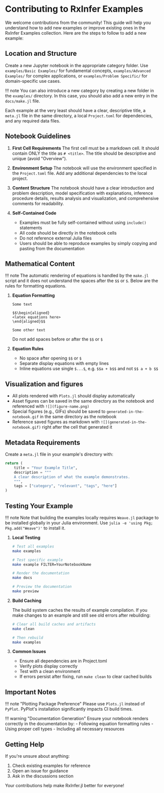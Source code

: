 # Contributing to RxInfer Examples

We welcome contributions from the community! This guide will help you understand how to add new examples or improve existing ones in the RxInfer Examples collection. Here are the steps to follow to add a new example:

## Location and Structure

Create a new Jupyter notebook in the appropriate category folder. Use `examples/Basic Examples/` for fundamental concepts, `examples/Advanced Examples/` for complex applications, or `examples/Problem Specific/` for domain-specific use cases.

!!! note
    You can also introduce a new category by creating a new folder in the `examples/` directory.
    In this case, you should also add a new entry in the `docs/make.jl` file.

Each example at the very least should have a clear, descriptive title, a `meta.jl` file in the same directory, a local `Project.toml` for dependencies, and any required data files.

## Notebook Guidelines

1. **First Cell Requirements**
   The first cell must be a markdown cell. It should contain ONLY the title as `# <title>`. The title should be descriptive and unique (avoid "Overview").

2. **Environment Setup**
   The notebook will use the environment specified in the `Project.toml` file. Add any additional dependencies to the local project.

3. **Content Structure**
   The notebook should have a clear introduction and problem description, model specification with explanations, inference procedure details, results analysis and visualization, and comprehensive comments for readability.

4. **Self-Contained Code**
   - Examples must be fully self-contained without using `include()` statements
   - All code should be directly in the notebook cells
   - Do not reference external Julia files
   - Users should be able to reproduce examples by simply copying and pasting from the documentation

## Mathematical Content

!!! note
    The automatic rendering of equations is handled by the `make.jl` script and it does not understand the spaces after the `$$` or `$`. Below are the rules for formatting equations.

1. **Equation Formatting**
   ```
   Some text

   $$\begin{aligned}
   <latex equations here>
   \end{aligned}$$

   Some other text
   ```
   Do not add spaces before or after the `$$` or `$`

2. **Equation Rules**
   - No space after opening `$$` or `$`
   - Separate display equations with empty lines
   - Inline equations use single `$...$`, e.g. `$$a + b$$` and not `$$ a + b $$`

## Visualization and figures

- All plots rendered with `Plots.jl` should display automatically
- Asset figures can be saved in the same directory as the notebook and referenced with `![](figure-name.png)`
- Special figures (e.g., GIFs) should be saved to `generated-in-the-notebook.gif` in the same directory as the notebook
- Reference saved figures as markdown with `![](generated-in-the-notebook.gif)` right after the cell that generated it

## Metadata Requirements

Create a `meta.jl` file in your example's directory with:
```julia
return (
    title = "Your Example Title",
    description = """
    A clear description of what the example demonstrates.
    """,
    tags = ["category", "relevant", "tags", "here"]
)
```

## Testing Your Example

!!! note
    Note that building the examples locally requires `Weave.jl` package to be installed globally in your Julia environment. Use `julia -e 'using Pkg; Pkg.add("Weave")'` to install it.

1. **Local Testing**
   ```bash
   # Test all examples
   make examples

   # Test specific example
   make example FILTER=YourNotebookName

   # Render the documentation
   make docs

   # Preview the documentation
   make preview
   ```

2. **Build Caching**
   
   The build system caches the results of example compilation. If you make changes to an example and still see old errors after rebuilding:
   
   ```bash
   # Clear all build caches and artifacts
   make clean
   
   # Then rebuild
   make examples
   ```

3. **Common Issues**
   - Ensure all dependencies are in Project.toml
   - Verify plots display correctly
   - Test with a clean environment
   - If errors persist after fixing, run `make clean` to clear cached builds

## Important Notes

!!! note "Plotting Package Preference"
    Please use `Plots.jl` instead of `PyPlot`. PyPlot's installation significantly impacts CI build times.

!!! warning "Documentation Generation"
    Ensure your notebook renders correctly in the documentation by:
    - Following equation formatting rules
    - Using proper cell types
    - Including all necessary resources

## Getting Help

If you're unsure about anything:
1. Check existing examples for reference
2. Open an issue for guidance
3. Ask in the discussions section

Your contributions help make RxInfer.jl better for everyone!
